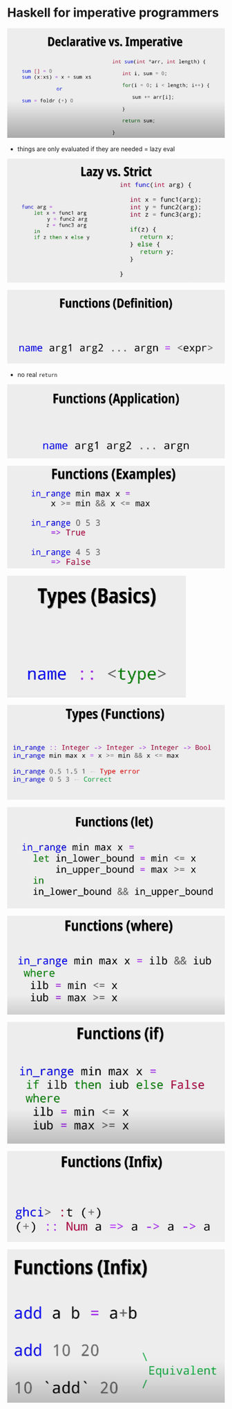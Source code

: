 # Haskell for imperative programmers 


![alt text](image.png)

- things are only evaluated if they are needed = lazy eval 

![alt text](image-1.png)


![alt text](image-2.png)

- no real `return` 

![alt text](image-3.png)


![alt text](image-4.png)


![alt text](image-5.png)

![alt text](image-6.png)

![alt text](image-7.png)

![alt text](image-8.png)


![alt text](image-9.png)

![alt text](image-10.png)

![alt text](image-11.png)